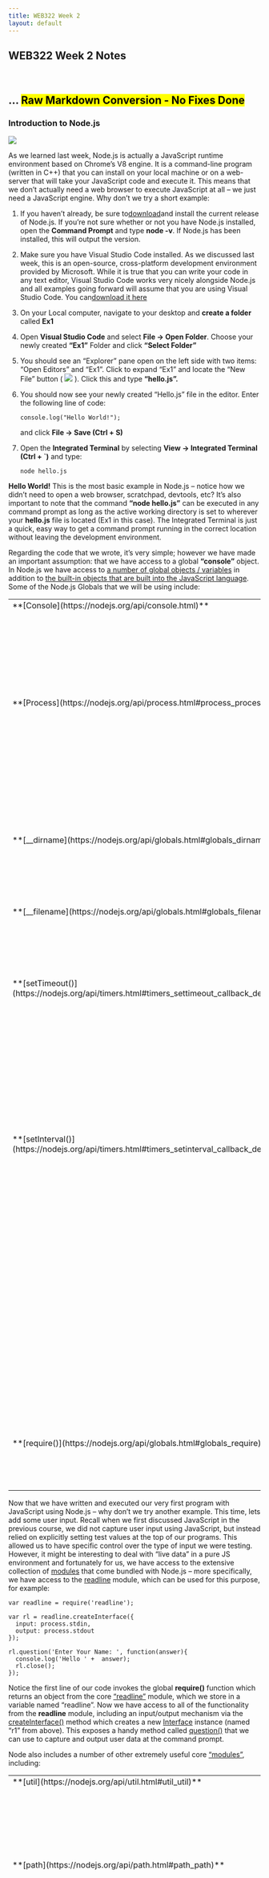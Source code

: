 ```yaml
---
title: WEB322 Week 2
layout: default
---
```


## WEB322 Week 2 Notes

<br>

## ... <mark>Raw Markdown Conversion - No Fixes Done</mark>

### Introduction to Node.js

[![](http://zenit.senecac.on.ca/~patrick.crawford/wp-content/uploads/2016/08/node-logo.jpg)](https://nodejs.org)

As we learned last week, Node.js is actually a JavaScript runtime environment based on Chrome’s V8 engine. It is a command-line program (written in C++) that you can install on your local machine or on a web-server that will take your JavaScript code and execute it. This means that we don’t actually need a web browser to execute JavaScript at all – we just need a JavaScript engine. Why don’t we try a short example:

1.  If you haven’t already, be sure to[download](https://nodejs.org)and install the current release of Node.js. If you’re not sure whether or not you have Node.js installed, open the **Command Prompt** and type **node -v**. If Node.js has been installed, this will output the version.
2.  Make sure you have Visual Studio Code installed. As we discussed last week, this is an open-source, cross-platform development environment provided by Microsoft. While it is true that you can write your code in any text editor, Visual Studio Code works very nicely alongside Node.js and all examples going forward will assume that you are using Visual Studio Code. You can[download it here](https://code.visualstudio.com/download)
3.  On your Local computer, navigate to your desktop and **create a folder** called **Ex1**
4.  Open **Visual Studio Code** and select **File -> Open Folder**. Choose your newly created **“Ex1”** Folder and click **“Select Folder”**
5.  You should see an “Explorer” pane open on the left side with two items: “Open Editors” and “Ex1”. Click to expand “Ex1” and locate the “New File” button ( ![](http://zenit.senecac.on.ca/~patrick.crawford/wp-content/uploads/2016/09/vscode-new-file.jpg) ). Click this and type **“hello.js”.**
6.  You should now see your newly created “Hello.js” file in the editor. Enter the following line of code:

        console.log("Hello World!");

    and click **File -> Save (Ctrl + S)**

7.  Open the **Integrated Terminal** by selecting **View -> Integrated Terminal (Ctrl + `)** and type:

        node hello.js

**Hello World!** This is the most basic example in Node.js – notice how we didn’t need to open a web browser, scratchpad, devtools, etc? It’s also important to note that the command **“node hello.js”** can be executed in any command prompt as long as the active working directory is set to wherever your **hello.js** file is located (Ex1 in this case). The Integrated Terminal is just a quick, easy way to get a command prompt running in the correct location without leaving the development environment.

Regarding the code that we wrote, it’s very simple; however we have made an important assumption: that we have access to a global **“console”** object. In Node.js we have access to [a number of global objects / variables](https://nodejs.org/api/globals.html) in addition to [the built-in objects that are built into the JavaScript language](https://developer.mozilla.org/en-US/docs/Web/JavaScript/Reference/Global_Objects). Some of the Node.js Globals that we will be using include:

<table class="table-bordered table-condensed top-20 bottom-20" style="width:100%;">

<tbody>

<tr>

<td valign="top">**[Console](https://nodejs.org/api/console.html)**</td>

<td>The console object provides a simple debugging console that is similar to the JavaScript console mechanism provided by web browsers.  

Some of the key methods that we will be using are:

*   [console.log()](https://nodejs.org/api/console.html#console_console_log_data)
*   [console.time()](https://nodejs.org/api/console.html#console_console_time_label) / [console.timeEnd()](https://nodejs.org/api/console.html#console_console_timeend_label)
*   [console.dir()](https://nodejs.org/api/console.html#console_console_dir_obj_options)

</td>

</tr>

<tr>

<td valign="top">**[Process](https://nodejs.org/api/process.html#process_process)**</td>

<td>The process object is a global instance of the [EventEmitter](https://nodejs.org/api/events.html#events_class_eventemitter) class that provides information about, and control over, the current Node.js process. It exposes many properties, methods and events related to controlling system interactions.  

Some of the key elements that we will be using are:

*   Methods: process.on() (see: [eventEmitter.on()](https://nodejs.org/api/events.html#events_emitter_on_eventname_listener) & [process events](https://nodejs.org/api/process.html#process_process_events)), [process.abort()](https://nodejs.org/api/process.html#process_process_abort), [process.kill()](https://nodejs.org/api/process.html#process_process_kill_pid_signal), [process.exit()](https://nodejs.org/api/process.html#process_process_exit_code)
*   Properties: [process.stdin](https://nodejs.org/api/process.html#process_process_stdin), [process.stdout](https://nodejs.org/api/process.html#process_process_stdout), [process.stderr](https://nodejs.org/api/process.html#process_process_stderr), [process.pid](https://nodejs.org/api/process.html#process_process_pid), [process.env](https://nodejs.org/api/process.html#process_process_env)
*   Events: [beforeExit](https://nodejs.org/api/process.html#process_event_beforeexit), [Exit](https://nodejs.org/api/process.html#process_event_exit), [uncaughtException](https://nodejs.org/api/process.html#process_event_uncaughtexception)

</td>

</tr>

<tr>

<td valign="top">**[__dirname](https://nodejs.org/api/globals.html#globals_dirname)**</td>

<td>The name of the directory that the currently executing script resides in.  

For example: if our .js file is located in /Users/pcrawford/ex1.js:

    console.log(__dirname);
    // outputs /Users/pcrawford

</td>

</tr>

<tr>

<td valign="top">**[__filename](https://nodejs.org/api/globals.html#globals_filename)**</td>

<td>The filename of the code being executed. This is the resolved absolute path of this code file.  

For example: if our .js file is located in /Users/pcrawford/ex1.js:

    console.log(__filename);
    // outputs /Users/pcrawford/ex1.js

</td>

</tr>

<tr>

<td valign="top">**[setTimeout()](https://nodejs.org/api/timers.html#timers_settimeout_callback_delay_arg)**</td>

<td>This function will execute a piece of code (function) after a certain delay. It accepts 3 parameters:

*   **callback** Function: The function to call when the timer elapses.
*   **delay** number: The number of milliseconds to wait before calling the callback
*   **[, …arg]** Optional arguments to pass when the callback is called.

For example:

    // outputs "Hello after 1 second" to the console
    setTimeout(function(){
        console.log("Hello after 1 second");
    }, 1000);

</td>

</tr>

<tr>

<td valign="top">**[setInterval()](https://nodejs.org/api/timers.html#timers_setinterval_callback_delay_arg)**</td>

<td>This function will execute a piece of code (function) after a certain delay and continue to call it repeatedly. It accepts 3 parameters (below) and returns a [timeout](https://nodejs.org/api/timers.html#timers_class_timeout) object

*   **callback** Function: The function to call when the timer elapses.
*   **delay** number: The number of milliseconds to wait before calling the callback
*   **[, …arg]** Optional arguments to pass when the callback is called.

**Note:** Unless you want the interval to continue forever, you need to call [clearInterval()](https://nodejs.org/api/timers.html#timers_clearinterval_timeout) with the timeout object as a parameter to halt the interval  

For example:

    var count = 1; // global counter
    var maxCount = 5; // global maximum

    var myCountInterval = setInterval(function () {
        console.log("Hello after " + (count++) + " second(s)");
        checkMaximum();
    }, 1000);

    var checkMaximum = function () {
        if (count > maxCount) {
            clearInterval(myCountInterval);
        }
    }

</td>

</tr>

<tr>

<td valign="top">**[require()](https://nodejs.org/api/globals.html#globals_require)**</td>

<td>The require function is the easiest way to include modules that exist in separate files. The basic functionality of require is that it reads a javascript file, executes the file, and then proceeds to return the exports object. More about modules and the require() function discussed below.  
</td>

</tr>

</tbody>

</table>

Now that we have written and executed our very first program with JavaScript using Node.js – why don’t we try another example. This time, lets add some user input. Recall when we first discussed JavaScript in the previous course, we did not capture user input using JavaScript, but instead relied on explicitly setting test values at the top of our programs. This allowed us to have specific control over the type of input we were testing. However, it might be interesting to deal with “live data” in a pure JS environment and fortunately for us, we have access to the extensive collection of [modules](https://nodejs.org/api/modules.html) that come bundled with Node.js – more specifically, we have access to the [readline](https://nodejs.org/api/readline.html#readline_readline) module, which can be used for this purpose, for example:  

    var readline = require('readline');

    var rl = readline.createInterface({
      input: process.stdin,
      output: process.stdout
    });

    rl.question('Enter Your Name: ', function(answer){
      console.log('Hello ' +  answer);
      rl.close();
    });

Notice the first line of our code invokes the global **require()** function which returns an object from the core [“readline”](https://nodejs.org/api/readline.html#readline_readline) module, which we store in a variable named “readline”. Now we have access to all of the functionality from the **readline** module, including an input/output mechanism via the [createInterface()](https://nodejs.org/api/readline.html#readline_readline_createinterface_options) method which creates a new [Interface](https://nodejs.org/api/readline.html#readline_class_interface) instance (named “r1” from above). This exposes a handy method called [question()](https://nodejs.org/api/readline.html#readline_rl_question_query_callback) that we can use to capture and output user data at the command prompt.

Node also includes a number of other extremely useful core [“modules”](https://nodejs.org/api/modules.html#modules_modules), including:

<table class="table-bordered table-condensed top-20 bottom-20" style="width:100%;">

<tbody>

<tr>

<td valign="top">**[util](https://nodejs.org/api/util.html#util_util)**</td>

<td>A collection of helper utility methods you can use with your applications in node.js</td>

</tr>

<tr>

<td valign="top">**[path](https://nodejs.org/api/path.html#path_path)**</td>

<td>The path module provides utilities for working with file and directory paths. This will come in quite handy when working with reading template files or writing uploaded files for example.</td>

</tr>

<tr>

<td valign="top">**[events](https://nodejs.org/api/events.html#events_events)**</td>

<td>The events module allows you to register an event ‘listener’ and act on those events within node. You can emit an event when a certain condition happens and node will automatically call a function connected to the listening event.</td>

</tr>

<tr>

<td valign="top">**[fs](https://nodejs.org/api/fs.html#fs_file_system)**</td>

<td>This module is used to work directly with the file system to read and write files. All methods of fs have synchronous and asynchronous versions of the methods. Depending on your needs, you can make use of either type but typically it is best to use the async versions to avoid blocking the node event loop.</td>

</tr>

<tr>

<td valign="top">**[url](https://nodejs.org/api/url.html#url_url)**</td>

<td>The url utility module provides methods for parsing and working with a url. You can use it to get pieces of a given url string like the protocol, hostname, port, querystring parameters, anchor hash, etc</td>

</tr>

<tr>

<td valign="top">**[queryString](https://nodejs.org/api/querystring.html#querystring_query_string)**</td>

<td>Similar to the url module the queryString module has utility methods for parsing and working with the query string part of a url. It can convert a query string into an object of the key value pairs and more.</td>

</tr>

</tbody>

</table>

##### Modules

We can also create our own Modules that work the same way, by making use of a global [“module”](https://nodejs.org/api/globals.html#globals_module) object – which isn’t truly “global” in the same sense as “console”, but instead global to each of your modules, which are located in separate .js files. For example, consider the two following files (modEx1.js: the main file that node will execute, and message.js: the file containing the module):

**file ./modEx1.js**  

    var message = require("./modules/message.js");

    message.writeMessage("Hello World!");

    message.readMessage();

**file: ./modules/message.js**  

    // NOTE: Node.js wraps the contents of this file in a function:
    // (function (exports, require, module, __filename, __dirname) { ... });
    // so that we have access to the working file/directory names as well
    // as creating an isolated scope for the module, so that our
    // variables are not global. 

    var localFunction = function () {
     // a function local to this module
    }

    var localMessage = "";

    module.exports.writeMessage = function(msg){
       localMessage = msg;
    }

    module.exports.readMessage = function () {
      console.log(localMessage + " from " +  __filename);
    }

Executing the code in modEx1.js (ie: **node modEx1.js**) should output:

**“Hello World” from …**

where … is the absolute location of the message.js file in your system, for example: **C:\Users\patrick.crawford\ModTest\modules\message.js**

Notice how our “message” module uses the [exports](https://nodejs.org/api/modules.html#modules_module_exports) property of the [“module”](https://nodejs.org/api/globals.html#globals_module) object to store functions and data that we want to be accessible in the object returned from the require(“./modules/message.js”); function call from modEx1.js. Generally speaking, if you want to add anything to the object returned by “require” for your module, it’s added to the module.exports object from within your module. In this case, we only added two functions (readMessage() and writeMessage()).

Using this methodology, we can safely create reusable code in an isolated way that can easily be added (plugged in) to another .js file.

##### NPM – Node Package Manager

The Node package manager is a core piece of the module based node ecosystem. The package manager allows us to create reusable modules that can be packaged and put on the npm repository for others to use. We will make heavy use of the Node Package Manager in this course.

Node Package Manager (npm for short), is installed by default when you install node. From the command line you can run ‘npm’ with various commands to download and remove packages for use with your Node applications. When you have installed a package from npm you use it in the same way as using your own modules like above, with the require() function.

All npm packages that you install locally for your application will be installed in a node_modules folder in your project folder.

Here are the most common npm commands you will use:

<table class="table-bordered table-condensed top-20 bottom-20" style="width:100%;">

<thead>

<tr>

<td>Command</td>

<td>Description</td>

</tr>

</thead>

<tbody>

<tr>

<td>npm install [Module Name]  
EX: npm install express</td>

<td>install is used to install a package from the npm repository so that you can use it with your application. EX: var express = require(“express”);</td>

</tr>

<tr>

<td width="200">npm uninstall [module name]</td>

<td>uninstall does exactly what you would think, it uninstalls a module from the node_modules folder and your application will no longer be able to require() it.</td>

</tr>

<tr>

<td>npm init</td>

<td>create a new package.json file for a fresh application. More on this part later.</td>

</tr>

<tr>

<td>npm prune</td>

<td>The prune command will look through your package.json file and remove any npm modules that are installed that are not required for your project. More on this part later.</td>

</tr>

<tr>

<td>npm list</td>

<td>Show a list of all packages installed for use by this application.</td>

</tr>

</tbody>

</table>

###### Globally installing packages

Every so often, you will want to install a package globally. Installing a package globally means you will install it like an application on your computer which you can run from the command line, not use it in your application code. For example, some npm packages are tools that are used as part of your development process on your application:

One example is the [migrate package](https://www.npmjs.com/package/migrate) which allows you to write migration scripts for your application that can migrate your data in your database and keep track of which files have been run.

Another example is [grunt-cli](https://www.npmjs.com/package/grunt-cli) so that you can run grunt commands from the command line to do things like setup tasks for running unit tests or checking for formatting errors in code before pushing up new code to a repository.

A third example is [bower](https://www.npmjs.com/package/bower). Bower is a package manager similar to npm but typically used for client side package management. To install a package globally you just add the -g switch to your npm install command. For example:

<pre>npm install bower -g</pre>

Globally installed packages do not get install in your node_modules folder and instead are installed in a folder in your user directory. The folder uses for global packages varies for Windows, Mac, and Linux. See the documentation if you need to find globally installed packages on your machine.

##### package.json explained

The Node Package Manager is great. It provides an easy way to download reusable packages or publish your own for other developers to use. However, there are a few problems with sharing modules and using other modules, once you want to work on an application with someone else. For example:

How are you going to make sure everyone working on your project has all the packages the application requires?

How are you going to make sure everyone has the **same version** of all those packages?

And lastly, how are you going to handle updating a package and making sure everyone else on your project updates as well?

Well that’s where the package.json file comes in.

The package.json file is a listing of all the packages your application requires and also which versions are required. It provides a simple way for newcomers to your project to get started easily and stay up to date when packages get updated.

The [npm documentation for the package.json file](https://docs.npmjs.com/getting-started/using-a-package.json) has all the information you will need as you begin building applications in node.js

Let’s look at a simple package.json example file

    $ npm init
    This utility will walk you through creating a package.json file.
    It only covers the most common items, and tries to guess sensible defaults.

    See `npm help json` for definitive documentation on these fields
    and exactly what they do.

    Use `npm install <pkg>` afterwards to install a package and
    save it as a dependency in the package.json file.

    Press ^C at any time to quit.
    name: (seneca) seneca
    version: (1.0.0)
    description:
    entry point: (index.js) week2.js
    test command:
    git repository:
    keywords:
    author:
    license: (ISC) MIT
    About to write to C:\seneca\package.json:

    {
      "name": "seneca",
      "version": "1.0.0",
      "description": "",
      "main": "week2.js",
      "scripts": {
        "test": "echo \"Error: no test specified\" && exit 1"
      },
      "author": "",
      "license": "MIT"
    }

    Is this ok? (yes) yes

You can start your own package.json file from scratch but it is much easier to run an **npm init** in your project folder, answer a few questions, and your initialized package.json file will be generated for you. Once generated, you can edit it if you decide to change the name or version (for example). Once you decide to add packages to your app you can simply install the package with **npm install**. This will save the package and version into the package.json file for you so that when others want to work on your app, they will have the package.json file and can use **npm install** to install all the required dependencies with the right version. Think of package.json as a checklist for your application for all of its dependencies.

##### Building a simple web server using Node.js with Express.js

In week 4, your going to learn more about express.js but for now let’s introduce it as a module you can install from NPM that has lot’s of code that wraps up more complicated code and as a result it makes writing your own web server MUCH easier than writing it from scratch in node.js

First, we will install the package to our app before we even start building our server

<pre>$ npm install express
seneca@1.0.0 C:\seneca
`-- express@4.14.0
  +-- accepts@1.3.3
  | +-- mime-types@2.1.13
  | | `-- mime-db@1.25.0
  | `-- negotiator@0.6.1
  +-- array-flatten@1.1.1
  +-- content-disposition@0.5.1
  +-- content-type@1.0.2
  +-- cookie@0.3.1
  +-- cookie-signature@1.0.6
  +-- debug@2.2.0
  | `-- ms@0.7.1
  +-- depd@1.1.0
  +-- encodeurl@1.0.1
  +-- escape-html@1.0.3
  +-- etag@1.7.0
  +-- finalhandler@0.5.0
  | +-- statuses@1.3.1
  | `-- unpipe@1.0.0
  +-- fresh@0.3.0
  +-- merge-descriptors@1.0.1
  +-- methods@1.1.2
  +-- on-finished@2.3.0
  | `-- ee-first@1.1.1
  +-- parseurl@1.3.1
  +-- path-to-regexp@0.1.7
  +-- proxy-addr@1.1.2
  | +-- forwarded@0.1.0
  | `-- ipaddr.js@1.1.1
  +-- qs@6.2.0
  +-- range-parser@1.2.0
  +-- send@0.14.1
  | +-- destroy@1.0.4
  | +-- http-errors@1.5.1
  | | +-- inherits@2.0.3
  | | `-- setprototypeof@1.0.2
  | `-- mime@1.3.4
  +-- serve-static@1.11.1
  +-- type-is@1.6.14
  | `-- media-typer@0.3.0
  +-- utils-merge@1.0.0
  `-- vary@1.1.0

npm WARN seneca@1.0.0 No description
npm WARN seneca@1.0.0 No repository field.
</pre>

Now if we take a look at the package.json file you can see that it has a new section that has been added for the express dependency.

    "dependencies": {
      "express": "^4.14.0"
    }

This means that if we give our project to someone else now they can just type **npm install** and it will install the dependencies listed here and the app should be able to run and have everything it needs.

Now let’s start our week2.js file and create a web server in 13 lines of code! Create a new week2.js that looks like this:

    var express = require("express");
    var app = express();

    var HTTP_PORT = process.env.PORT || 8080;

    // call this function after the http server starts listening for requests
    function onHttpStart() {
      console.log("Express http server listening on: " + HTTP_PORT);
    }

    // setup a 'route' to listen on the default url path (http://localhost)
    app.get("/", function(req,res){
       res.send("Hello World<br /><a href='/about'>Go to the about page</a>");
    });

    // setup another route to listen on /about
    app.get("/about", function(req,res){
       res.send("<h3>About</h3>");
    });

    // setup http server to listen on HTTP_PORT
    app.listen(HTTP_PORT, onHttpStart);

You can now run this web server by typing **node week2** from the commandline.

<pre>$ node week2
Express http server listening on: 8080
</pre>

and visit the website by navigating to **http://localhost:8080**

###### Sending a HTML page back from a “get” request

Now that we know how to send messages back from our server, it’s very simple to extend this functionality to return files (ie, HTML pages) instead.

To begin, we must first create a “views” folder for our HTML files inside the working (open) folder.

<pre>/node_modules
/views
week2.js
package.json
</pre>

Next, we must add a new require for the path module at the top of our week2.js file.

<pre>var path = require("path");</pre>

And most importantly, add the new about.html page inside our new views folder:

    <!doctype html>
    <html>

    <head>
      <title>About</title>
    </head>

    <body>
      <h1>About</h1>
      <p>This is what it's all about.<br /><a href='/'>Go back to home</a></p>
    </body>

    </html>

Your project folder should now look something like the below:

<pre>/node_modules
/views
  about.html
week2.js
package.json
</pre>

In order to serve this page, we make a small change to our “/about” route (ie; use the **sendFile** method instead of the send method on the response object).

    // setup another route to listen on /about
    app.get("/about", function(req,res){
      res.sendFile(path.join(__dirname,"/views/about.html"));
    });

To test your server, run **node week2** to see the results on **http://localhost:8080**

##### Running this example on Heroku

If we wish to see this code run on Heroku, we follow the same procedure highlighted in the [Getting Started with Heroku](http://zenit.senecac.on.ca/~patrick.crawford/index.php/web322/course-notes/getting-started-with-heroku/) guide, ie, logging in to heroku (**heroku login**), creating an app (**heroku create**) and pushing our code to the server using **git push heroku master**.

However, there is one small change that we can make to our package.json file to ensure that the correct .js file is started on Heroku when we deploy our app. This is necessary if we have multiple server files for debugging and testing; as is the case with the “example code” from github – it contains multiple servers, one for each week!

Fortunately, when you push your code to Heroku, the automated build process will run the command **npm start** once it is complete. This command (npm start) looks in the package.json file for the “start” property within the “scripts” property and run that command (ie, **node somefile.js**). Let’s make sure there is a start property on the scripts property of the package.json file for this example.

<pre>{
  "name": "seneca",
  "version": "1.0.0",
  "description": "",
  "main": "server.js",
  "scripts": {
    "start": "node week2.js"
  },
  "author": "",
  "license": "MIT",
  "dependencies": {
    "express": "^4.14.0"
  }
}
</pre>

This will ensure that Heroku runs the week2.js file when you push your code to the new app!

If all goes well you should see a link to your project, allowing you to see this example running live on the web.

From the Heroku website in your account, you can view the logs of your app and you should see something like this:

<pre>2017-03-11T21:32:25.893498+00:00 heroku[web.1]: Starting process with command `npm start`
2017-03-11T21:32:30.214137+00:00 app[web.1]: 
2017-03-11T21:32:30.214155+00:00 app[web.1]: > seneca@1.0.0 start /app
2017-03-11T21:32:30.214156+00:00 app[web.1]: > node week2.js
2017-03-11T21:32:30.214157+00:00 app[web.1]: 
2017-03-11T21:32:30.594484+00:00 app[web.1]: Express http server listening on: 54172
</pre>

### Sources

*   [https://nodejs.org](https://nodejs.org)
*   [https://developer.mozilla.org](https://developer.mozilla.org)
*   [https://docs.nodejitsu.com](https://docs.nodejitsu.com)
*   [Package.json documentation](https://docs.npmjs.com/getting-started/using-a-package.json)